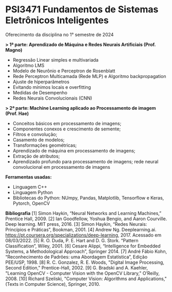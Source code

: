 # PSI3471 Fundamentos de Sistemas Eletrônicos Inteligentes
Oferecimento da disciplina no 1° semestre de 2024

**> 1ª parte: Aprendizado de Máquina e Redes Neurais Artificiais (Prof. Magno)**
- Regressão Linear simples e multivariada
- Algoritmo LMS
- Modelo de Neurônio e Perceptron de Rosenblatt
- Rede Perceptron Multicamada (Rede MLP) e Algoritmo backpropagation
- Ajuste de hiperparâmetros
- Evitando mínimos locais e overfitting
- Medidas de Desempenho
- Redes Neurais Convolucionais (CNN)

**> 2ª parte: Machine Learning aplicado ao Processamento de imagem (Prof. Hae)**
- Conceitos básicos em processamento de imagens;
- Componentes conexos e crescimento de semente;
- Filtros e convolução;
- Casamento de modelos;
- Transformações geométricas;
- Aprendizado de máquina em processamento de imagens;
- Extração de atributos;
- Aprendizado profundo para processamento de imagens; rede neural convolucional em processamento de imagens


**Ferramentas usadas:**
- Linguagem C++
- Linguagem Python
- Bibliotecas do Python: NUmpy, Pandas, Matplotlib, Tensorflow e Keras, Pytorch, OpenCV

**Bibliografia**
[1] Simon Haykin, “Neural Networks and Learning Machines,” Prentice Hall, 2009.
[2] Ian Goodfellow, Yoshua Bengio, and Aaron Courville. Deep learning. MIT press, 2016.
[3] Simon Haykin, “Redes Neurais: Princípios e Práticas”, Bookman, 2001.
[4] Andrew Ng. Deeplearning.ai. https://pt.coursera.org/specializations/deep-learning, 2017.
Acessado em 08/03/2022.
[5] R. O. Duda, P. E. Hart and D. G. Stork. “Pattern Classification”, Wiley, 2001.
[6] Cesare Alippi, “Intelligence for Embedded Systems, a Methodological Approach”, Springer 2014.
[7] André Fábio Kohn, “Reconhecimento de Padrões: uma Abordagem Estatística”, Edição
PEE/USP, 1998.
[8] R. C. Gonzalez, R. E. Woods, "Digital Image Processing, Second Edition," Prentice-Hall, 2002.
[9] G. Bradski and A. Kaehler, "Learning OpenCV - Computer Vision with the OpenCV Library,"
O’Reilly, 2008.
[10] Richard Szeliski, "Computer Vision: Algorithms and Applications," (Texts in Computer Science),
Springer, 2010.
